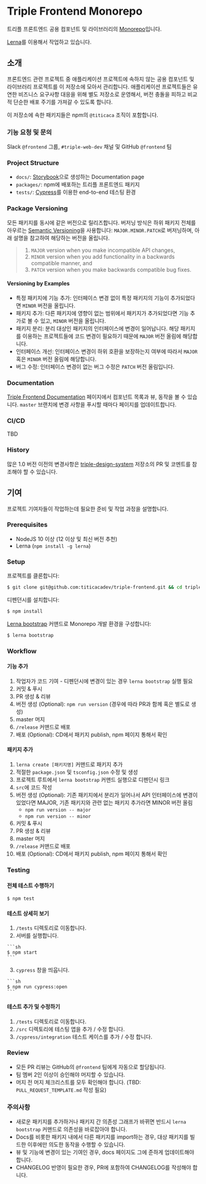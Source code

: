 # Triple Frontend Monorepo

트리플 프론트엔드 공용 컴포넌트 및 라이브러리의 [Monorepo](https://en.wikipedia.org/wiki/Monorepo)입니다.

[Lerna](https://lerna.js.org/)를 이용해서 작업하고 있습니다.

## 소개

프론트엔드 관련 프로젝트 중 애플리케이션 프로젝트에 속하지 않는 공용 컴포넌트 및
라이브러리 프로젝트를 이 저장소에 모아서 관리합니다. 애플리케이션 프로젝트들은
유연한 비즈니스 요구사항 대응을 위해 별도 저장소로 운영해서, 버전 충돌을 피하고
비교적 단순한 배포 주기를 가져갈 수 있도록 합니다.

이 저장소에 속한 패키지들은 npm의 `@titicaca` 조직이 포함합니다.

### 기능 요청 및 문의

Slack `@frontend` 그룹, `#triple-web-dev` 채널 및 GitHub `@frontend` 팀

### Project Structure

  - `docs/`: [Storybook](https://storybook.js.org)으로 생성하는 Documentation page
  - `packages/`: npm에 배포하는 트리플 프론트엔드 패키지
  - `tests/`: [Cypress](https://www.cypress.io)를 이용한 end-to-end 테스팅 환경

### Package Versioning

모든 패키지를 동시에 같은 버전으로 릴리즈합니다. 버저닝 방식은 하위 패키지 전체를
아우르는 [Semantic Versioning](https://semver.org)을 사용합니다: `MAJOR.MINOR.PATCH`로
버저닝하며, 아래 설명을 참고하여 해당하는 버전을 올립니다.

>  1. `MAJOR` version when you make incompatible API changes,
>  2. `MINOR` version when you add functionality in a backwards compatible manner, and
>  3. `PATCH` version when you make backwards compatible bug fixes.

#### Versioning by Examples

  - 특정 패키지에 기능 추가: 인터페이스 변경 없이 특정 패키지의 기능이
    추가되었다면 `MINOR` 버전을 올립니다.
  - 패키지 추가: 다른 패키지에 영향이 없는 범위에서 패키지가 추가되었다면 기능
    추가로 볼 수 있고, `MINOR` 버전을 올립니다.
  - 패키지 분리: 분리 대상인 패키지의 인터페이스에 변경이 일어납니다. 해당
    패키지를 이용하는 프로젝트들에 코드 변경이 필요하기 때문에 `MAJOR` 버전
    올림에 해당합니다.
  - 인터페이스 개선: 인터페이스 변경이 하위 호환을 보장하는지 여부에 따라서
    `MAJOR` 혹은 `MINOR` 버전 올림에 해당합니다.
  - 버그 수정: 인터페이스 변경이 없는 버그 수정은 `PATCH` 버전 올림입니다.

### Documentation

[Triple Frontend Documentation](https://design.triple.systems) 페이지에서 컴포넌트
목록과 뷰, 동작을 볼 수 있습니다. `master` 브랜치에 변경 사항을 푸시할 때마다
페이지를 업데이트합니다.

### CI/CD

TBD

### History

많은 1.0 버전 이전의 변경사항은 [triple-design-system](https://github.com/titicacadev/triple-design-system)
저장소의 PR 및 코멘트를 참조해야 할 수 있습니다.

## 기여

프로젝트 기여자들이 작업하는데 필요한 준비 및 작업 과정을 설명합니다.

### Prerequisites

  - NodeJS 10 이상 (12 이상 및 최신 버전 추천)
  - Lerna (`npm install -g lerna`)

### Setup

프로젝트를 클론합니다:

```sh
$ git clone git@github.com:titicacadev/triple-frontend.git && cd triple-frontend
```

디펜던시를 설치합니다:

```sh
$ npm install
```

[Lerna bootstrap](https://github.com/lerna/lerna/tree/master/commands/bootstrap)
커맨드로 Monorepo 개발 환경을 구성합니다:

```sh
$ lerna bootstrap
```

### Workflow

#### 기능 추가

  1. 작업자가 코드 기여
    - 디펜던시에 변경이 있는 경우 `lerna bootstrap` 실행 필요
  2. 커밋 & 푸시
  3. PR 생성 & 리뷰
  4. 버전 생성 (Optional): `npm run version` (경우에 따라 PR과 함께 혹은 별도로 생성)
  5. master 머지
  6. `/release` 커맨드로 배포
  7. 배포 (Optional): CD에서 패키지 publish, npm 페이지 통해서 확인

#### 패키지 추가

  1. `lerna create [패키지명]` 커맨드로 패키지 추가
  2. 적절한 `package.json` 및 `tsconfig.json` 수정 및 생성
  3. 프로젝트 루트에서 `lerna bootstrap` 커맨드 실행으로 디펜던시 링크
  4. `src`에 코드 작성
  5. 버전 생성 (Optional): 기존 패키지에서 분리가 일어나서 API 인터페이스에
     변경이 있었다면 MAJOR, 기존 패키지와 관련 없는 패키지 추가라면 MINOR 버전
     올림
     - `npm run version -- major`
     - `npm run version -- minor`
  6. 커밋 & 푸시
  7. PR 생성 & 리뷰
  8. master 머지
  9. `/release` 커맨드로 배포
  10. 배포 (Optional): CD에서 패키지 publish, npm 페이지 통해서 확인

### Testing
#### 전체 테스트 수행하기

```sh
$ npm test
```

#### 테스트 상세히 보기
  1. `/tests` 디렉토리로 이동합니다.
  2. 서버를 실행합니다.

    ```sh
    $ npm start
    ```
  3. `cypress` 창을 띄웁니다.

    ```sh
    $ npm run cypress:open
    ```

#### 테스트 추가 및 수정하기
  1. `/tests` 디렉토리로 이동합니다.
  2. `/src` 디렉토리에 테스팅 앱을 추가 / 수정 합니다.
  3. `/cypress/integration` 테스트 케이스를 추가 / 수정 합니다.

### Review

  - 모든 PR 리뷰는 GitHub의 `@frontend` 팀에게 자동으로 할당됩니다.
  - 팀 멤버 2인 이상이 승인해야 머지할 수 있습니다.
  - 머지 전 머지 체크리스트를 모두 확인해야 합니다. (TBD: `PULL_REQUEST_TEMPLATE.md` 작성 필요)

### 주의사항

  - 새로운 패키지를 추가하거나 패키지 간 의존성 그래프가 바뀌면 반드시
    `lerna bootstrap` 커맨드로 의존성을 바로잡아야 합니다.
  - Docs를 비롯한 패키지 내에서 다른 패키지를 import하는 경우, 대상 패키지를
    빌드한 이후에만 의도한 동작을 수행할 수 있습니다.
  - 뷰 및 기능에 변경이 있는 기여인 경우, docs 페이지도 그에 준하게 업데이트해야
    합니다.
  - CHANGELOG 반영이 필요한 경우, PR에 포함하여 CHANGELOG를 작성해야 합니다.
